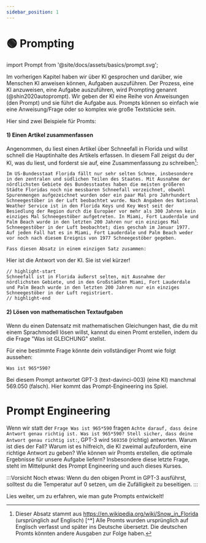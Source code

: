 ```yaml
---
sidebar_position: 1
---
```

# 🟢 Prompting

import Prompt from '@site/docs/assets/basics/prompt.svg';

<div style={{textAlign: 'center'}}>
  <Prompt style={{width:"100%",height:"300px",verticalAlign:"top"}}/>
</div>

Im vorherigen Kapitel haben wir über KI gesprochen und darüber, wie Menschen KI anweisen können, Aufgaben auszuführen. Der Prozess, eine KI anzuweisen, eine Aufgabe auszuführen, wird Prompting genannt (@shin2020autoprompt). Wir geben der KI eine Reihe von Anweisungen (den Prompt) und sie führt die Aufgabe aus. Prompts können so einfach wie eine Anweisung/Frage oder so komplex wie große Textstücke sein.

Hier sind zwei Beispiele für Promts:

#### 1) Einen Artikel zusammenfassen

Angenommen, du liest einen Artikel über Schneefall in Florida und willst schnell die Hauptinhalte des Artikels erfassen. In diesem Fall zeigst du der KI, was du liest, und forderst sie auf, eine Zusammenfassung zu schreiben[^2]:

```
Im US-Bundesstaat Florida fällt nur sehr selten Schnee, insbesondere in den zentralen und südlichen Teilen des Staates. Mit Ausnahme der nördlichsten Gebiete des Bundesstaates haben die meisten größeren Städte Floridas noch nie messbaren Schneefall verzeichnet, obwohl Spurenmengen aufgezeichnet wurden oder ein paar Mal pro Jahrhundert Schneegestöber in der Luft beobachtet wurde. Nach Angaben des National Weather Service ist in den Florida Keys und Key West seit der Besiedlung der Region durch die Europäer vor mehr als 300 Jahren kein einziges Mal Schneegestöber aufgetreten. In Miami, Fort Lauderdale und Palm Beach wurde in den letzten 200 Jahren nur ein einziges Mal Schneegestöber in der Luft beobachtet; dies geschah im Januar 1977. Auf jeden Fall hat es in Miami, Fort Lauderdale und Palm Beach weder vor noch nach diesem Ereignis von 1977 Schneegestöber gegeben.

Fass diesen Absatz in einem einzigen Satz zusammen:
```

Hier ist die Antwort von der KI. Sie ist viel kürzer!

```text
// highlight-start
Schneefall ist in Florida äußerst selten, mit Ausnahme der nördlichsten Gebiete, und in den Großstädten Miami, Fort Lauderdale und Palm Beach wurde in den letzten 200 Jahren nur ein einziges Schneegestöber in der Luft registriert.
// highlight-end
```

#### 2) Lösen von mathematischen Textaufgaben

Wenn du einen Datensatz mit mathematischen Gleichungen hast, die du mit einem Sprachmodell lösen willst, kannst du einen Promt erstellen, indem du die Frage "Was ist GLEICHUNG" stellst.

Für eine bestimmte Frage könnte dein vollständiger Promt wie folgt aussehen:

```
Was ist 965*590?
```

Bei diesem Prompt antwortet GPT-3 (text-davinci-003) (eine KI) manchmal 569.050 (falsch). Hier kommt das Prompt-Engineering ins Spiel.

# Prompt Engineering

Wenn wir statt der `Frage Was ist 965*590` fragen `Achte darauf, dass deine Antwort genau richtig ist. Was ist 965*590? Stell sicher, dass deine Antwort genau richtig ist:`, GPT-3 wird `569350` (richtig) antworten. Warum ist dies der Fall? Warum ist es hilfreich, die KI zweimal aufzufordern, eine richtige Antwort zu geben? Wie können wir Promts erstellen, die optimale Ergebnisse für unsere Aufgabe liefern? Insbesondere diese letzte Frage, steht im Mittelpunkt des Prompt Engineering und auch dieses Kurses.

:::Vorsicht
Noch etwas: Wenn du den obigen Promt in GPT-3 ausführst, solltest du die Temperatur auf 0 setzen, um die Zufälligkeit zu beseitigen.
:::

Lies weiter, um zu erfahren, wie man gute Prompts entwickelt!

[^2]: Dieser Absatz stammt aus https://en.wikipedia.org/wiki/Snow_in_Florida (ursprünglich auf Englisch)
[^*] Alle Promts wurden ursprünglich auf Englisch verfasst und später ins Deutsche übersetzt. Die deutschen Promts könnten andere Ausgaben zur Folge haben.